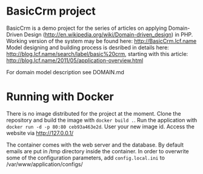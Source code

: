BasicCrm project
================

BasicCrm is a demo project for the series of articles on applying Domain-Driven Design (http://en.wikipedia.org/wiki/Domain-driven_design) in PHP.
Working version of the system may be found here: http://BasicCrm.lcf.name
Model designing and building process is desribed in details here: http://blog.lcf.name/search/label/basic%20crm, starting with this article: http://blog.lcf.name/2011/05/application-overview.html

For domain model description see DOMAIN.md

Running with Docker
===================

There is no image distributed for the project at the moment. Clone the repository and build the image with `docker build .`.
Run the application with `docker run -d -p 80:80 ceb93a463e2d`. User your new image id. Access the website via http://127.0.0.1/

The container comes with the web server and the database. By default emails are put in /tmp directory inside the container. In order to overwrite some of the configuration parameters, add `config.local.ini` to /var/www/application/configs/
